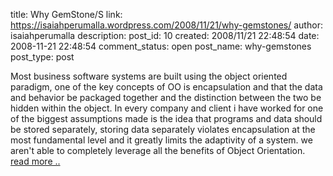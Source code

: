 title: Why GemStone/S 
link: https://isaiahperumalla.wordpress.com/2008/11/21/why-gemstones/
author: isaiahperumalla
description: 
post_id: 10
created: 2008/11/21 22:48:54
date: 2008-11-21 22:48:54
comment_status: open
post_name: why-gemstones
post_type: post


Most business software systems are built using the object oriented paradigm, one of the key concepts of OO is encapsulation and that the data and behavior be packaged together and the distinction between the two be hidden within the object. In every company and client i have worked for one of the biggest assumptions made is the idea that programs and data should be stored separately, storing data separately violates encapsulation at the most fundamental level and it greatly limits the adaptivity of a system. we aren't able to completely leverage all the benefits of Object Orientation. [read more ..](https://isaiahperumalla.wordpress.com/2008/11/21/why-gemstones/)